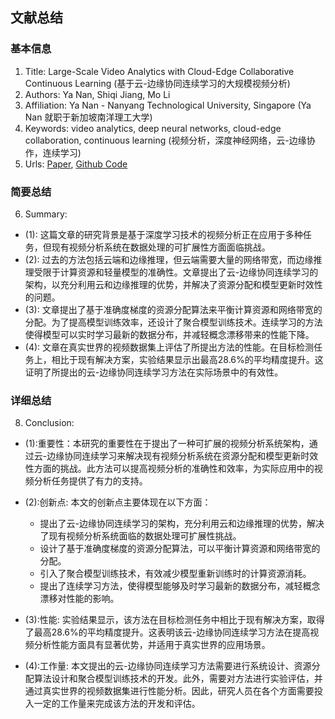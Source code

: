 ## 文献总结




### 基本信息
1. Title: Large-Scale Video Analytics with Cloud-Edge Collaborative Continuous Learning (基于云-边缘协同连续学习的大规模视频分析)
2. Authors: Ya Nan, Shiqi Jiang, Mo Li
3. Affiliation: Ya Nan - Nanyang Technological University, Singapore (Ya Nan 就职于新加坡南洋理工大学)
4. Keywords: video analytics, deep neural networks, cloud-edge collaboration, continuous learning (视频分析，深度神经网络，云-边缘协作，连续学习)
5. Urls: [Paper](url), [Github Code](Github:None)

### 简要总结  
6. Summary: 

- (1): 这篇文章的研究背景是基于深度学习技术的视频分析正在应用于多种任务，但现有视频分析系统在数据处理的可扩展性方面面临挑战。
- (2): 过去的方法包括云端和边缘推理，但云端需要大量的网络带宽，而边缘推理受限于计算资源和轻量模型的准确性。文章提出了云-边缘协同连续学习的架构，以充分利用云和边缘推理的优势，并解决了资源分配和模型更新时效性的问题。
- (3): 文章提出了基于准确度梯度的资源分配算法来平衡计算资源和网络带宽的分配。为了提高模型训练效率，还设计了聚合模型训练技术。连续学习的方法使得模型可以实时学习最新的数据分布，并减轻概念漂移带来的性能下降。
- (4): 文章在真实世界的视频数据集上评估了所提出方法的性能。在目标检测任务上，相比于现有解决方案，实验结果显示出最高28.6%的平均精度提升。这证明了所提出的云-边缘协同连续学习方法在实际场景中的有效性。





### 详细总结
8. Conclusion: 

- (1):重要性：本研究的重要性在于提出了一种可扩展的视频分析系统架构，通过云-边缘协同连续学习来解决现有视频分析系统在资源分配和模型更新时效性方面的挑战。此方法可以提高视频分析的准确性和效率，为实际应用中的视频分析任务提供了有力的支持。

- (2):创新点: 本文的创新点主要体现在以下方面：
  - 提出了云-边缘协同连续学习的架构，充分利用云和边缘推理的优势，解决了现有视频分析系统面临的数据处理可扩展性挑战。
  - 设计了基于准确度梯度的资源分配算法，可以平衡计算资源和网络带宽的分配。
  - 引入了聚合模型训练技术，有效减少模型重新训练时的计算资源消耗。
  - 提出了连续学习方法，使得模型能够及时学习最新的数据分布，减轻概念漂移对性能的影响。

- (3):性能: 实验结果显示，该方法在目标检测任务中相比于现有解决方案，取得了最高28.6%的平均精度提升。这表明该云-边缘协同连续学习方法在提高视频分析性能方面具有显著优势，并适用于真实世界的应用场景。

- (4):工作量: 本文提出的云-边缘协同连续学习方法需要进行系统设计、资源分配算法设计和聚合模型训练技术的开发。此外，需要对方法进行实验评估，并通过真实世界的视频数据集进行性能分析。因此，研究人员在各个方面需要投入一定的工作量来完成该方法的开发和评估。




